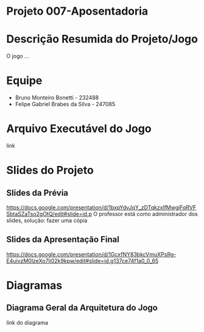 # Projeto 007-Aposentadoria
# Descrição Resumida do Projeto/Jogo
O jogo ...
# Equipe
* Bruno Monteiro Bonetti - 232488
* Felipe Gabriel Brabes da Silva - 247085
# Arquivo Executável do Jogo
link
# Slides do Projeto
## Slides da Prévia
https://docs.google.com/presentation/d/1bxpYdvJqY_zDTqkzxlfMwgjFqRVFSbtaSZaTso2gOtQ/edit#slide=id.p
O professor está como administrador dos slides, solução: fazer uma cópia
## Slides da Apresentação Final
https://docs.google.com/presentation/d/1GcxfNY83bkcVmuXPsRg-E4uivzM0lzeXo7li02k9kpw/edit#slide=id.g137ce74f1a0_0_65
# Diagramas
## Diagrama Geral da Arquitetura do Jogo
link do diagrama

